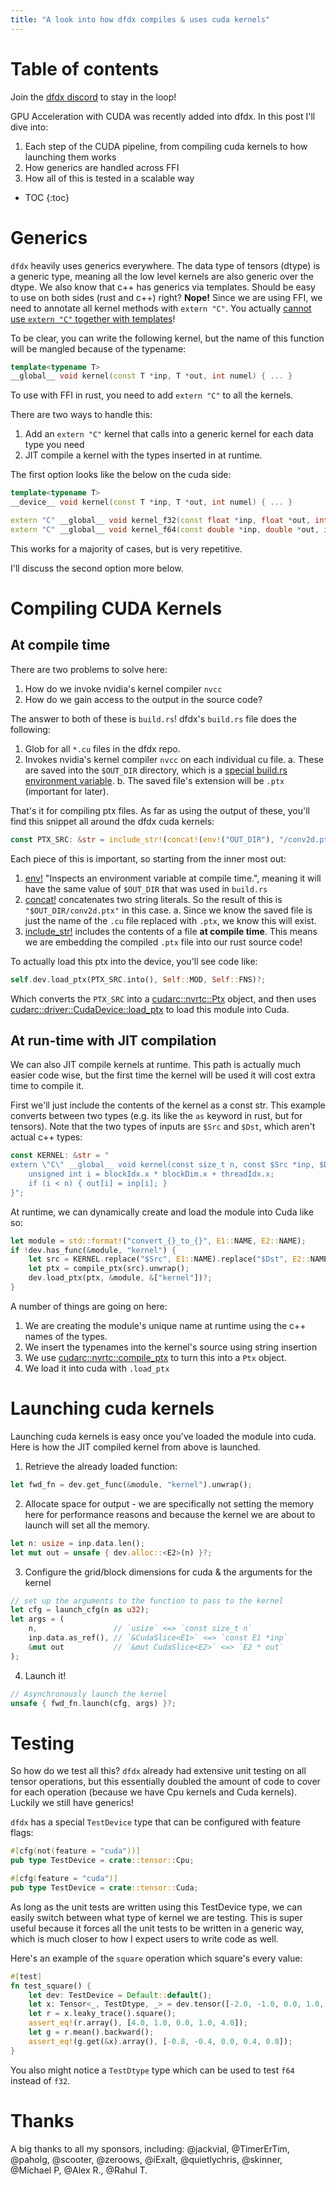 ```yaml
---
title: "A look into how dfdx compiles & uses cuda kernels"
---
```


# Table of contents

Join the [dfdx discord](https://discord.gg/HwaNMuHa) to stay in the loop!

GPU Acceleration with CUDA was recently added into dfdx. In this post I'll dive into:

1. Each step of the CUDA pipeline, from compiling cuda kernels to how launching them works
2. How generics are handled across FFI
3. How all of this is tested in a scalable way

* TOC
{:toc}

# Generics

`dfdx` heavily uses generics everywhere. The data type of tensors (dtype) is a generic type, meaning all the low level kernels are also generic over the dtype. We also know that c++ has generics via templates. Should be easy to use on both sides (rust and c++) right? **Nope!** Since we are using FFI, we need to annotate all kernel methods with `extern "C"`. You actually [cannot use `extern "C"` together with templates](https://stackoverflow.com/questions/4877705/why-cant-templates-be-within-extern-c-blocks)!

To be clear, you can write the following kernel, but the name of this function will be mangled because of the typename:
```c++
template<typename T>
__global__ void kernel(const T *inp, T *out, int numel) { ... }
```

To use with FFI in rust, you need to add `extern "C"` to all the kernels.

There are two ways to handle this:

1. Add an `extern "C"` kernel that calls into a generic kernel for each data type you need
2. JIT compile a kernel with the types inserted in at runtime.

The first option looks like the below on the cuda side:
```c++
template<typename T>
__device__ void kernel(const T *inp, T *out, int numel) { ... }

extern "C" __global__ void kernel_f32(const float *inp, float *out, int numel) { kernel(inp, out, numel) }
extern "C" __global__ void kernel_f64(const double *inp, double *out, int numel) { kernel(inp, out, numel) }
```

This works for a majority of cases, but is very repetitive.

I'll discuss the second option more below.

# Compiling CUDA Kernels

## At compile time

There are two problems to solve here:

1. How do we invoke nvidia's kernel compiler `nvcc`
2. How do we gain access to the output in the source code?

The answer to both of these is `build.rs`! dfdx's `build.rs` file does the following:
1. Glob for all `*.cu` files in the dfdx repo.
2. Invokes nvidia's kernel compiler `nvcc` on each individual cu file.
    a. These are saved into the `$OUT_DIR` directory, which is a [special build.rs environment variable](https://doc.rust-lang.org/cargo/reference/environment-variables.html#environment-variables-cargo-sets-for-build-scripts).
    b. The saved file's extension will be `.ptx` (important for later).

That's it for compiling ptx files. As far as using the output of these, you'll find this snippet all around the dfdx cuda kernels:

```rust
const PTX_SRC: &str = include_str!(concat!(env!("OUT_DIR"), "/conv2d.ptx"));
```

Each piece of this is important, so starting from the inner most out:
1. [env!](https://doc.rust-lang.org/std/macro.env.html) "Inspects an environment variable at compile time.", meaning it will have the same value of `$OUT_DIR` that was used in `build.rs`
2. [concat!](https://doc.rust-lang.org/std/macro.concat.html) concatenates two string literals. So the result of this is `"$OUT_DIR/conv2d.ptx"` in this case.
    a. Since we know the saved file is just the name of the `.cu` file replaced with `.ptx`, we know this will exist.
3. [include_str!](https://doc.rust-lang.org/std/macro.include_str.html) includes the contents of a file **at compile time**. This means we are embedding the compiled `.ptx` file into our rust source code!

To actually load this ptx into the device, you'll see code like:
```rust
self.dev.load_ptx(PTX_SRC.into(), Self::MOD, Self::FNS)?;
```

Which converts the `PTX_SRC` into a [cudarc::nvrtc::Ptx](https://docs.rs/cudarc/0.9.6/cudarc/nvrtc/safe/struct.Ptx.html) object, and then uses [cudarc::driver::CudaDevice::load_ptx](https://docs.rs/cudarc/0.9.6/cudarc/driver/safe/struct.CudaDevice.html#method.load_ptx) to load this module into Cuda.

## At run-time with JIT compilation

We can also JIT compile kernels at runtime. This path is actually much easier code wise, but the first time the kernel will be used it will cost extra time to compile it.

First we'll just include the contents of the kernel as a const str. This example converts between two types (e.g. its like the `as` keyword in rust, but for tensors). Note that the two types of inputs are `$Src` and `$Dst`, which aren't actual c++ types:

```rust
const KERNEL: &str = "
extern \"C\" __global__ void kernel(const size_t n, const $Src *inp, $Dst *out) {
    unsigned int i = blockIdx.x * blockDim.x + threadIdx.x;
    if (i < n) { out[i] = inp[i]; }
}";
```

At runtime, we can dynamically create and load the module into Cuda like so:
```rust
let module = std::format!("convert_{}_to_{}", E1::NAME, E2::NAME);
if !dev.has_func(&module, "kernel") {
    let src = KERNEL.replace("$Src", E1::NAME).replace("$Dst", E2::NAME);
    let ptx = compile_ptx(src).unwrap();
    dev.load_ptx(ptx, &module, &["kernel"])?;
}
```

A number of things are going on here:
1. We are creating the module's unique name at runtime using the c++ names of the types.
2. We insert the typenames into the kernel's source using string insertion
3. We use [cudarc::nvrtc::compile_ptx](https://docs.rs/cudarc/0.9.6/cudarc/nvrtc/safe/fn.compile_ptx.html) to turn this into a `Ptx` object.
4. We load it into cuda with `.load_ptx`

# Launching cuda kernels

Launching cuda kernels is easy once you've loaded the module into cuda. Here is how the JIT compiled kernel from above is launched.

1. Retrieve the already loaded function:
```rust
let fwd_fn = dev.get_func(&module, "kernel").unwrap();
```

2. Allocate space for output - we are specifically not setting the memory here for performance reasons and because the kernel we are about to launch will set all the memory.
```rust
let n: usize = inp.data.len();
let mut out = unsafe { dev.alloc::<E2>(n) }?;
```

3. Configure the grid/block dimensions for cuda & the arguments for the kernel
```rust
// set up the arguments to the function to pass to the kernel
let cfg = launch_cfg(n as u32);
let args = (
    n,                 // `usize` <=> `const size_t n`
    inp.data.as_ref(), // `&CudaSlice<E1>` <=> `const E1 *inp`
    &mut out           // `&mut CudaSlice<E2>` <=> `E2 * out`
);
```

4. Launch it!
```rust
// Asynchronously launch the kernel
unsafe { fwd_fn.launch(cfg, args) }?;
```

# Testing

So how do we test all this? `dfdx` already had extensive unit testing on all tensor operations, but this essentially doubled the amount of code to cover for each operation (because we have Cpu kernels and Cuda kernels). Luckily we still have generics!

`dfdx` has a special `TestDevice` type that can be configured with feature flags:

```rust
#[cfg(not(feature = "cuda"))]
pub type TestDevice = crate::tensor::Cpu;

#[cfg(feature = "cuda")]
pub type TestDevice = crate::tensor::Cuda;
```

As long as the unit tests are written using this TestDevice type, we can easily switch between what type of kernel we are testing. This is super useful because it forces all the unit tests to be written in a generic way, which is much closer to how I expect users to write code as well.

Here's an example of the `square` operation which square's every value:

```rust
#[test]
fn test_square() {
    let dev: TestDevice = Default::default();
    let x: Tensor<_, TestDtype, _> = dev.tensor([-2.0, -1.0, 0.0, 1.0, 2.0]);
    let r = x.leaky_trace().square();
    assert_eq!(r.array(), [4.0, 1.0, 0.0, 1.0, 4.0]);
    let g = r.mean().backward();
    assert_eq!(g.get(&x).array(), [-0.8, -0.4, 0.0, 0.4, 0.8]);
}
```

You also might notice a `TestDtype` type which can be used to test `f64` instead of `f32`.

# Thanks

A big thanks to all my sponsors, including: @jackvial, @TimerErTim, @paholg, @scooter, @zeroows, @iExalt, @quietlychris, @skinner, @Michael P, @Alex R., @Rahul T.
